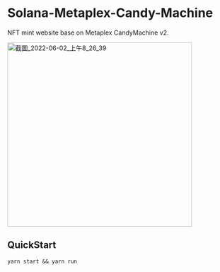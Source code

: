 # Solana-Metaplex-Candy-Machine

NFT mint website base on Metaplex CandyMachine v2.

<img width="417" alt="截圖_2022-06-02_上午8_26_39" src="https://user-images.githubusercontent.com/489849/171525397-5cd5e153-0c65-43a5-be85-c96ef8d16ae0.png">

## QuickStart

```shell
yarn start && yarn run
```
